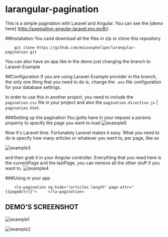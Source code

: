 # larangular-pagination
This is a simple pagination with Laravel and Angular. You can see the [demo here] (http://pagination-angular-laravel.esy.es/#/)

##Installation
You cand download all the files in zip or clone this repository
```
    git clone https://github.com/moisesphelipe/larangular-pagination.git
```
You can also have an app like in the demo just changing the branch to Laravel-Example

##Configuration
If you are using Laravel-Example provider in the branch, the only one thing that you need to do is, change the `.env` file configuration for your database settings.

In order to use this in another project, you need to include the `pagination.css` file in your project and also the `pagination.directive.js` | `pagination.html`.

###Setting up the pagination
You gotta have in your request  a params property to specify the page you want to load
![example5](https://cloud.githubusercontent.com/assets/18651154/14802753/b7f484b2-0b29-11e6-8f4d-07b53fa9790e.png)


Now it's Laravel time. Fortunately Laravel makes it easy. What you need to do is specify how many articles or whatever you want to, per page, like so

![example3](https://cloud.githubusercontent.com/assets/18651154/14802473/6520a9c0-0b27-11e6-810b-63230ca1c83e.png)

and then grab it in your Angular controller. Everything that you need here is the currentPage and the lastPage, you can remove all the other stuff if you want to.
![example4](https://cloud.githubusercontent.com/assets/18651154/14802502/a18b5d56-0b27-11e6-9516-0db948da6447.png)

###Using in your app

```
    <la-pagination ng-hide="!articles.length" page-attr="{{pageAttr}}"> 	</la-pagination>
```
## DEMO'S SCREENSHOT
![example1](https://cloud.githubusercontent.com/assets/18651154/14802093/f8a729ec-0b24-11e6-87dc-aa23f3f21d25.png)

![example2](https://cloud.githubusercontent.com/assets/18651154/14802117/2029c8da-0b25-11e6-86d0-4739b2cb32b0.png)
